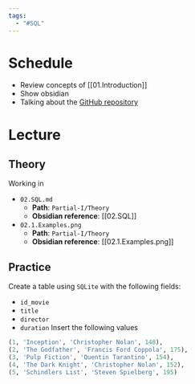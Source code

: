 ```yaml
---
tags:
  - "#SQL"
---
```

# Schedule
- Review concepts of [[01.Introduction]]
- Show obsidian
- Talking about the [GitHub repository](https://github.com/eruiz1996/Selected-Statistics-Topics)
# Lecture
## Theory
Working in
- `02.SQL.md`
	- **Path**: `Partial-I/Theory`
	- **Obsidian reference**: [[02.SQL]]
- `02.1.Examples.png`
	- **Path**: `Partial-I/Theory`
	- **Obsidian reference**: [[02.1.Examples.png]]
## Practice
Create a table using `SQLite` with the following fields: 
- `id_movie`
- `title`
- `director`
- `duration`
Insert the following values
```SQL
(1, 'Inception', 'Christopher Nolan', 148),
(2, 'The Godfather', 'Francis Ford Coppola', 175),
(3, 'Pulp Fiction', 'Quentin Tarantino', 154),
(4, 'The Dark Knight', 'Christopher Nolan', 152),
(5, 'Schindlers List', 'Steven Spielberg', 195)
```